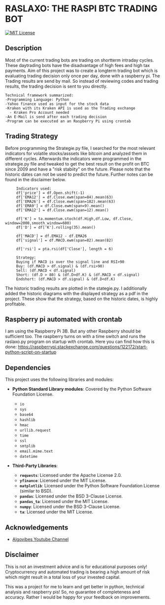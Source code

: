 
# RASLAXO: THE RASPI BTC TRADING BOT  
[![MIT License](https://img.shields.io/badge/License-MIT-green.svg)](https://choosealicense.com/licenses/mit/)



## Description 
Most of the current trading bots are trading on shortterm intraday cycles. These daytrading bots have the disadvantage of high fees and high tax payments. Aim of this project was to create a longterm trading bot which is evaluating trading decision only once per day, done with a raspberry pi. The Trading results are send by mail. So instead of reviewing codes and trading results, the trading decision is sent to you directly. 

    Technical framework summarized:
    -Programming Language: Python
    -Yahoo finance used as input for the stock data
    -Kraken with its Kraken API is used as the Trading exchange
      - Kraken Pro Account needed
    -An E-Mail is send after each trading decision
    -Program can be executed an an Raspberry Pi using crontab

## Trading Strategy
Before programming the Strategie.py file, I searched for the most relevant indicators for volatile stocks/asssets like bitcoin and analyzed them in different cycles. Afterwards the indicators were programmed in the strategie.py file and tweaked to get the best result on the profit on BTC since 2009 and have a "risk stabiity" on the future. Please note that the historic dates can not be used to predict the future. Further notes can be found in the disclaimer below.

         Indicators used:
         df['price'] = df.Open.shift(-1)
         df['EMA12'] = df.Close.ewm(span=84).mean(63)
         df['EMA26'] = df.Close.ewm(span=182).mean(63)
         df['EMA9'] = df.Close.ewm(span=9).mean()
         df['EMA12'] = df.Close.ewm(span=12).mean()

         df['K'] = ta.momentum.stoch(df.High,df.Low, df.Close, window=2000,smooth_window=600)
         df['D'] = df['K'].rolling(35).mean()

         df['MACD'] = df.EMA12 - df.EMA26
         df['signal'] = df.MACD.ewm(span=82).mean(82)

         df['rsi'] = pta.rsi(df['Close'], length = 6)

         Strategy:
         Buying if MACD is over the signal line and RSI>90
         Buy: (df.MACD > df.signal) & (df.rsi>90) 
         Sell: (df.MACD < df.signal)
         Short: (df.D > 80) & (df.D>df.K) & (df.MACD < df.signal)
         Endshort: (df.MACD > df.signal) & (df.D<df.K)

The historic trading results are plotted in the stategie.py. I additionally added the historic diagrams with the displayed strategy as a pdf in the project. These show that the strategy, based on the historic dates, is highly profitable.



## Raspberry pi automated with crontab
I am using the Raspberry Pi 3B. But any other Raspberry should be sufficient too. The raspberry turns on with a time switch and runs the raslaxo.py program on startup with crontab. Here you can find how this is done: https://raspberrypi.stackexchange.com/questions/122172/start-python-script-on-startup


## Dependencies

This project uses the following libraries and modules:

- **Python Standard Library modules**: Covered by the Python Software Foundation License.
  - `io`
  - `sys`
  - `base64`
  - `hashlib`
  - `hmac`
  - `urllib.request`
  - `time`
  - `ssl`
  - `smtplib`
  - `email.mime.text`
  - `datetime`

- **Third-Party Libraries**:
  - **`requests`**: Licensed under the Apache License 2.0.
  - **`yfinance`**: Licensed under the MIT License.
  - **`matplotlib`**: Licensed under the Python Software Foundation License (similar to BSD).
  - **`pandas`**: Licensed under the BSD 3-Clause License.
  - **`pandas_ta`**: Licensed under the MIT License.
  - **`numpy`**: Licensed under the BSD 3-Clause License.
  - **`ta`**: Licensed under the MIT License.
## Acknowledgements

 - [Algovibes Youtube Channel](https://www.youtube.com/@Algovibes)



## Disclaimer

This is not an investment advice and is for educational purposes only! 
Cryptocurrency and automated trading is bearing a high amount of risk which might result in a total loss of your invested capital.

This was a project for me to learn and get better in python, technical analysis and raspberry pis! So, no guarantee of completeness and accuracy. Rather I would be happy for your feedback on improvements.
